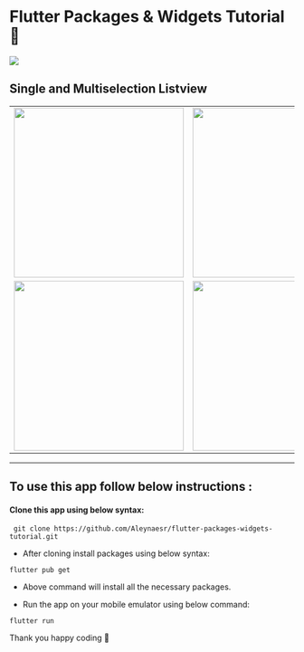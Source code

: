 # Flutter Packages & Widgets Tutorial 🎈
<a href="https://hits.seeyoufarm.com"><img src="https://hits.seeyoufarm.com/api/count/incr/badge.svg?url=https%3A%2F%2Fgithub.com%2Faleynaesr&count_bg=%23151515&title_bg=%23FF7BD4&icon=flutter.svg&icon_color=%2302D8FF&title=hits&edge_flat=false"/></a>

## Single and Multiselection Listview
 
 <table>
   <tbody>
      <tr>
         <td><img src="https://user-images.githubusercontent.com/45822686/156025381-af246d6e-4d93-4d5e-ad93-5b8936223978.png" height=300pm></td>
         <td><img src="https://user-images.githubusercontent.com/45822686/156025386-094a5b29-6f9d-47cc-8c2b-602f804ba459.png" height=300pm></td>
         <td><img src="https://user-images.githubusercontent.com/45822686/156025391-79a52e95-0901-4a1d-bb1d-c54b14ace303.png" height=300pm></td>
      </tr>
      <tr>
          <td><img src="https://user-images.githubusercontent.com/45822686/156025477-2021c6de-90ff-4520-a10f-d8b113d753e6.png" height=300pm></td> 
          <td><img src="https://user-images.githubusercontent.com/45822686/156025473-a15fbef7-65e6-49c7-a345-e37cbf806f1d.png" height=300pm></td>
         <td><img src="https://user-images.githubusercontent.com/45822686/156025477-2021c6de-90ff-4520-a10f-d8b113d753e6.png" height=300pm></td> 
         <td><img src="https://user-images.githubusercontent.com/45822686/156025481-c894ad9d-ae92-43c2-8e99-82eb66cbfaea.png" height=300pm></td>
         <td><img src="https://user-images.githubusercontent.com/45822686/156025491-02021b8b-32a8-41d6-ab36-dd9e0ee18f92.png" height=300pm></td>
      </tr>
   </tbody>
</table>
  
<hr> </hr>

## To use this app follow below instructions :
#### Clone this app using below syntax:

``` git clone https://github.com/Aleynaesr/flutter-packages-widgets-tutorial.git```

* After cloning install packages using below syntax:

``` flutter pub get ```

* Above command will install all the necessary packages.

* Run the app on your mobile emulator using below command:

``` flutter run ```

Thank you happy coding  🎈
